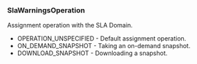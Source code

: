 ### SlaWarningsOperation
Assignment operation with the SLA Domain.

- OPERATION_UNSPECIFIED - Default assignment operation.
- ON_DEMAND_SNAPSHOT - Taking an on-demand snapshot.
- DOWNLOAD_SNAPSHOT - Downloading a snapshot.
